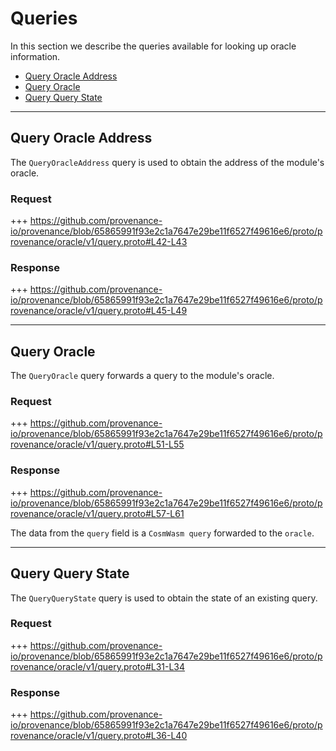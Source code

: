 <!--
order: 4
-->

# Queries

In this section we describe the queries available for looking up oracle information.

<!-- TOC 2 -->
  - [Query Oracle Address](#query-oracle-address)
  - [Query Oracle](#query-oracle)
  - [Query Query State](#query-query-state)

---
## Query Oracle Address
The `QueryOracleAddress` query is used to obtain the address of the module's oracle.

### Request

+++ https://github.com/provenance-io/provenance/blob/65865991f93e2c1a7647e29be11f6527f49616e6/proto/provenance/oracle/v1/query.proto#L42-L43

### Response

+++ https://github.com/provenance-io/provenance/blob/65865991f93e2c1a7647e29be11f6527f49616e6/proto/provenance/oracle/v1/query.proto#L45-L49


---
## Query Oracle
The `QueryOracle` query forwards a query to the module's oracle.

### Request

+++ https://github.com/provenance-io/provenance/blob/65865991f93e2c1a7647e29be11f6527f49616e6/proto/provenance/oracle/v1/query.proto#L51-L55

### Response

+++ https://github.com/provenance-io/provenance/blob/65865991f93e2c1a7647e29be11f6527f49616e6/proto/provenance/oracle/v1/query.proto#L57-L61

The data from the `query` field is a `CosmWasm query` forwarded to the `oracle`. 

---
## Query Query State
The `QueryQueryState` query is used to obtain the state of an existing query.

### Request

+++ https://github.com/provenance-io/provenance/blob/65865991f93e2c1a7647e29be11f6527f49616e6/proto/provenance/oracle/v1/query.proto#L31-L34

### Response

+++ https://github.com/provenance-io/provenance/blob/65865991f93e2c1a7647e29be11f6527f49616e6/proto/provenance/oracle/v1/query.proto#L36-L40
